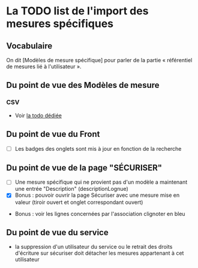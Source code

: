 # La TODO list de l'import des mesures spécifiques

## Vocabulaire

On dit [Modèles de mesure spécifique] pour parler de la partie « référentiel de mesures lié à l'utilisateur ».

## Du point de vue des Modèles de mesure

### CSV

- Voir [la todo dédiée](televersement_mesures_specifiques.md)

## Du point de vue du Front

- [ ] Les badges des onglets sont mis à jour en fonction de la recherche

## Du point de vue de la page "SÉCURISER"

- [ ] Une mesure spécifique qui ne provient pas d'un modèle a maintenant une entrée "Description" (descriptionLognue)
- [x] Bonus : pouvoir ouvrir la page Sécuriser avec une mesure mise en valeur (tiroir ouvert et onglet correspondant ouvert)
- Bonus : voir les lignes concernées par l'association clignoter en bleu

## Du point de vue du service

- la suppression d'un utilisateur du service ou le retrait des droits d'écriture sur sécuriser doit détacher les
  mesures appartenant à cet utilisateur
